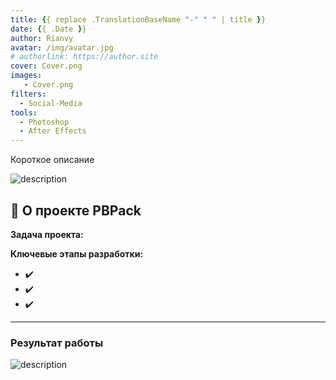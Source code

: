 ```yaml
---
title: {{ replace .TranslationBaseName "-" " " | title }}
date: {{ .Date }}
author: Rianvy
avatar: /img/avatar.jpg
# authorlink: https://author.site
cover: Cover.png
images:
   - Cover.png
filters:
  - Social-Media
tools:
  - Photoshop
  - After Effects
---
```


Короткое описание

<!--more-->

![description](work/name.png "description")

## 📌 О проекте PBPack  
**Задача проекта:**  


**Ключевые этапы разработки:**  
- ✔️  
- ✔️ 
- ✔️ 

---

### Результат работы

![description](work/name.png "description")